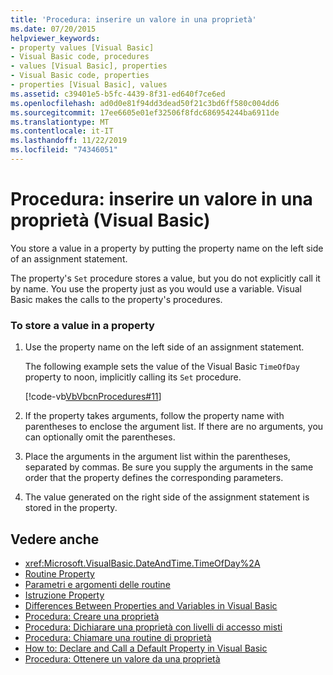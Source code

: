 ```yaml
---
title: 'Procedura: inserire un valore in una proprietà'
ms.date: 07/20/2015
helpviewer_keywords:
- property values [Visual Basic]
- Visual Basic code, procedures
- values [Visual Basic], properties
- Visual Basic code, properties
- properties [Visual Basic], values
ms.assetid: c39401e5-b5fc-4439-8f31-ed640f7ce6ed
ms.openlocfilehash: ad0d0e81f94dd3dead50f21c3bd6ff580c004dd6
ms.sourcegitcommit: 17ee6605e01ef32506f8fdc686954244ba6911de
ms.translationtype: MT
ms.contentlocale: it-IT
ms.lasthandoff: 11/22/2019
ms.locfileid: "74346051"
---
```

# <a name="how-to-put-a-value-in-a-property-visual-basic"></a>Procedura: inserire un valore in una proprietà (Visual Basic)
You store a value in a property by putting the property name on the left side of an assignment statement.  
  
 The property's `Set` procedure stores a value, but you do not explicitly call it by name. You use the property just as you would use a variable. Visual Basic makes the calls to the property's procedures.  
  
### <a name="to-store-a-value-in-a-property"></a>To store a value in a property  
  
1. Use the property name on the left side of an assignment statement.  
  
     The following example sets the value of the Visual Basic `TimeOfDay` property to noon, implicitly calling its `Set` procedure.  
  
     [!code-vb[VbVbcnProcedures#11](~/samples/snippets/visualbasic/VS_Snippets_VBCSharp/VbVbcnProcedures/VB/Class1.vb#11)]  
  
2. If the property takes arguments, follow the property name with parentheses to enclose the argument list. If there are no arguments, you can optionally omit the parentheses.  
  
3. Place the arguments in the argument list within the parentheses, separated by commas. Be sure you supply the arguments in the same order that the property defines the corresponding parameters.  
  
4. The value generated on the right side of the assignment statement is stored in the property.  
  
## <a name="see-also"></a>Vedere anche

- <xref:Microsoft.VisualBasic.DateAndTime.TimeOfDay%2A>
- [Routine Property](./property-procedures.md)
- [Parametri e argomenti delle routine](./procedure-parameters-and-arguments.md)
- [Istruzione Property](../../../../visual-basic/language-reference/statements/property-statement.md)
- [Differences Between Properties and Variables in Visual Basic](./differences-between-properties-and-variables.md)
- [Procedura: Creare una proprietà](./how-to-create-a-property.md)
- [Procedura: Dichiarare una proprietà con livelli di accesso misti](./how-to-declare-a-property-with-mixed-access-levels.md)
- [Procedura: Chiamare una routine di proprietà](./how-to-call-a-property-procedure.md)
- [How to: Declare and Call a Default Property in Visual Basic](./how-to-declare-and-call-a-default-property.md)
- [Procedura: Ottenere un valore da una proprietà](./how-to-get-a-value-from-a-property.md)
